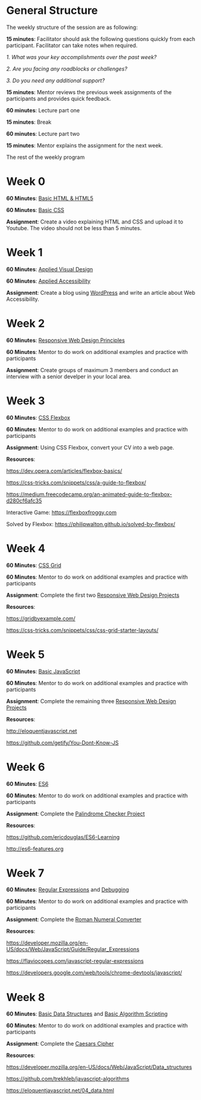 # General Structure
The weekly structure of the session are as following:

**15 minutes**: Facilitator should ask the following questions quickly from each participant. Facilitator can take notes when required.

*1. What was your key accomplishments over the past week?*

*2. Are you facing any roadblocks or challenges?*

*3. Do you need any additional support?*

**15 minutes**: Mentor reviews the previous week assignments of the participants and provides quick feedback.

**60 minutes**: Lecture part one

**15 minutes**: Break

**60 minutes**: Lecture part two

**15 minutes**: Mentor explains the assignment for the next week.

The rest of the weekly program 

# Week 0
**60 Minutes**: [Basic HTML & HTML5](https://learn.freecodecamp.org/responsive-web-design/basic-html-and-html5)

**60 Minutes**: [Basic CSS](https://learn.freecodecamp.org/responsive-web-design/basic-css)

**Assignment**: Create a video explaining HTML and CSS and upload it to Youtube. The video should not be less than 5 minutes.

# Week 1
**60 Minutes**: [Applied Visual Design](https://learn.freecodecamp.org/responsive-web-design/applied-visual-design)

**60 Minutes**: [Applied Accessibility](https://learn.freecodecamp.org/responsive-web-design/applied-accessibility)

**Assignment**: Create a blog using [WordPress](wordpress.com) and write an article about Web Accessibility.

# Week 2
**60 Minutes**: [Responsive Web Design Principles](https://learn.freecodecamp.org/responsive-web-design/responsive-web-design-principles)

**60 Minutes**: Mentor to do work on additional examples and practice with participants

**Assignment**: Create groups of maximum 3 members and conduct an interview with a senior develper in your local area.

# Week 3
**60 Minutes**: [CSS Flexbox](https://learn.freecodecamp.org/responsive-web-design/css-flexbox)

**60 Minutes**: Mentor to do work on additional examples and practice with participants

**Assignment**: Using CSS Flexbox, convert your CV into a web page.

**Resources**: 

https://dev.opera.com/articles/flexbox-basics/

https://css-tricks.com/snippets/css/a-guide-to-flexbox/

https://medium.freecodecamp.org/an-animated-guide-to-flexbox-d280cf6afc35

Interactive Game: https://flexboxfroggy.com

Solved by Flexbox: https://philipwalton.github.io/solved-by-flexbox/

# Week 4
**60 Minutes**: [CSS Grid](https://learn.freecodecamp.org/responsive-web-design/css-grid)

**60 Minutes**: Mentor to do work on additional examples and practice with participants

**Assignment**: Complete the first two [Responsive Web Design Projects](https://learn.freecodecamp.org/responsive-web-design/responsive-web-design-projects)

**Resources**: 

https://gridbyexample.com/

https://css-tricks.com/snippets/css/css-grid-starter-layouts/

# Week 5
**60 Minutes**: [Basic JavaScript](https://learn.freecodecamp.org/javascript-algorithms-and-data-structures/basic-javascript)

**60 Minutes**: Mentor to do work on additional examples and practice with participants

**Assignment**: Complete the remaining three [Responsive Web Design Projects](https://learn.freecodecamp.org/responsive-web-design/responsive-web-design-projects)

**Resources**:

http://eloquentjavascript.net

https://github.com/getify/You-Dont-Know-JS

# Week 6
**60 Minutes**: [ES6](https://learn.freecodecamp.org/javascript-algorithms-and-data-structures/es6)

**60 Minutes**: Mentor to do work on additional examples and practice with participants

**Assignment**: Complete the [Palindrome Checker Project](https://learn.freecodecamp.org/javascript-algorithms-and-data-structures/javascript-algorithms-and-data-structures-projects/palindrome-checker)

**Resources**: 

https://github.com/ericdouglas/ES6-Learning

http://es6-features.org

# Week 7
**60 Minutes**: [Regular Expressions](https://learn.freecodecamp.org/javascript-algorithms-and-data-structures/regular-expressions) and [Debugging](https://learn.freecodecamp.org/javascript-algorithms-and-data-structures/debugging)

**60 Minutes**: Mentor to do work on additional examples and practice with participants

**Assignment**: Complete the [Roman Numeral Converter](https://learn.freecodecamp.org/javascript-algorithms-and-data-structures/javascript-algorithms-and-data-structures-projects/roman-numeral-converter)

**Resources**: 

https://developer.mozilla.org/en-US/docs/Web/JavaScript/Guide/Regular_Expressions

https://flaviocopes.com/javascript-regular-expressions

https://developers.google.com/web/tools/chrome-devtools/javascript/

# Week 8
**60 Minutes**: [Basic Data Structures](https://learn.freecodecamp.org/javascript-algorithms-and-data-structures/basic-data-structures) and [Basic Algorithm Scripting](https://learn.freecodecamp.org/javascript-algorithms-and-data-structures/basic-algorithm-scripting)

**60 Minutes**: Mentor to do work on additional examples and practice with participants

**Assignment**: Complete the [Caesars Cipher](https://learn.freecodecamp.org/javascript-algorithms-and-data-structures/javascript-algorithms-and-data-structures-projects/caesars-cipher)

**Resources**: 

https://developer.mozilla.org/en-US/docs/Web/JavaScript/Data_structures

https://github.com/trekhleb/javascript-algorithms

https://eloquentjavascript.net/04_data.html


